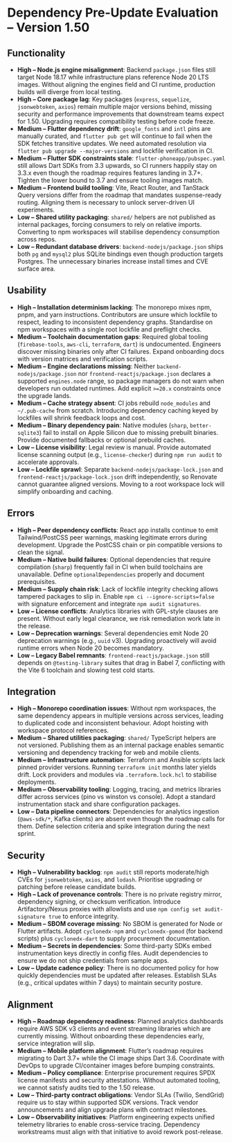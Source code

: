 # Dependency Pre-Update Evaluation – Version 1.50

## Functionality
- **High – Node.js engine misalignment**: Backend `package.json` files still target Node 18.17 while infrastructure plans reference Node 20 LTS images. Without aligning the engines field and CI runtime, production builds will diverge from local testing.
- **High – Core package lag**: Key packages (`express`, `sequelize`, `jsonwebtoken`, `axios`) remain multiple major versions behind, missing security and performance improvements that downstream teams expect for 1.50. Upgrading requires compatibility testing before code freeze.
- **Medium – Flutter dependency drift**: `google_fonts` and `intl` pins are manually curated, and `flutter pub get` will continue to fail when the SDK fetches transitive updates. We need automated resolution via `flutter pub upgrade --major-versions` and lockfile verification in CI.
- **Medium – Flutter SDK constraints stale**: `flutter-phoneapp/pubspec.yaml` still allows Dart SDKs from 3.3 upwards, so CI runners happily stay on 3.3.x even though the roadmap requires features landing in 3.7+. Tighten the lower bound to 3.7 and ensure tooling images match.
- **Medium – Frontend build tooling**: Vite, React Router, and TanStack Query versions differ from the roadmap that mandates suspense-ready routing. Aligning them is necessary to unlock server-driven UI experiments.
- **Low – Shared utility packaging**: `shared/` helpers are not published as internal packages, forcing consumers to rely on relative imports. Converting to npm workspaces will stabilise dependency consumption across repos.
- **Low – Redundant database drivers**: `backend-nodejs/package.json` ships both `pg` and `mysql2` plus SQLite bindings even though production targets Postgres. The unnecessary binaries increase install times and CVE surface area.

## Usability
- **High – Installation determinism lacking**: The monorepo mixes npm, pnpm, and yarn instructions. Contributors are unsure which lockfile to respect, leading to inconsistent dependency graphs. Standardise on npm workspaces with a single root lockfile and preflight checks.
- **Medium – Toolchain documentation gaps**: Required global tooling (`firebase-tools`, `aws-cli`, `terraform`, `dart`) is undocumented. Engineers discover missing binaries only after CI failures. Expand onboarding docs with version matrices and verification scripts.
- **Medium – Engine declarations missing**: Neither `backend-nodejs/package.json` nor `frontend-reactjs/package.json` declares a supported `engines.node` range, so package managers do not warn when developers run outdated runtimes. Add explicit `>=20.x` constraints once the upgrade lands.
- **Medium – Cache strategy absent**: CI jobs rebuild `node_modules` and `~/.pub-cache` from scratch. Introducing dependency caching keyed by lockfiles will shrink feedback loops and cost.
- **Medium – Binary dependency pain**: Native modules (`sharp`, `better-sqlite3`) fail to install on Apple Silicon due to missing prebuilt binaries. Provide documented fallbacks or optional prebuild caches.
- **Low – License visibility**: Legal review is manual. Provide automated license scanning output (e.g., `license-checker`) during `npm run audit` to accelerate approvals.
- **Low – Lockfile sprawl**: Separate `backend-nodejs/package-lock.json` and `frontend-reactjs/package-lock.json` drift independently, so Renovate cannot guarantee aligned versions. Moving to a root workspace lock will simplify onboarding and caching.

## Errors
- **High – Peer dependency conflicts**: React app installs continue to emit Tailwind/PostCSS peer warnings, masking legitimate errors during development. Upgrade the PostCSS chain or pin compatible versions to clean the signal.
- **Medium – Native build failures**: Optional dependencies that require compilation (`sharp`) frequently fail in CI when build toolchains are unavailable. Define `optionalDependencies` properly and document prerequisites.
- **Medium – Supply chain risk**: Lack of lockfile integrity checking allows tampered packages to slip in. Enable `npm ci --ignore-scripts=false` with signature enforcement and integrate `npm audit signatures`.
- **Low – License conflicts**: Analytics libraries with GPL-style clauses are present. Without early legal clearance, we risk remediation work late in the release.
- **Low – Deprecation warnings**: Several dependencies emit Node 20 deprecation warnings (e.g., `uuid` v3). Upgrading proactively will avoid runtime errors when Node 20 becomes mandatory.
- **Low – Legacy Babel remnants**: `frontend-reactjs/package.json` still depends on `@testing-library` suites that drag in Babel 7, conflicting with the Vite 6 toolchain and slowing test cold starts.

## Integration
- **High – Monorepo coordination issues**: Without npm workspaces, the same dependency appears in multiple versions across services, leading to duplicated code and inconsistent behaviour. Adopt hoisting with workspace protocol references.
- **Medium – Shared utilities packaging**: `shared/` TypeScript helpers are not versioned. Publishing them as an internal package enables semantic versioning and dependency tracking for web and mobile clients.
- **Medium – Infrastructure automation**: Terraform and Ansible scripts lack pinned provider versions. Running `terraform init` months later yields drift. Lock providers and modules via `.terraform.lock.hcl` to stabilise deployments.
- **Medium – Observability tooling**: Logging, tracing, and metrics libraries differ across services (pino vs winston vs console). Adopt a standard instrumentation stack and share configuration packages.
- **Low – Data pipeline connectors**: Dependencies for analytics ingestion (`@aws-sdk/*`, Kafka clients) are absent even though the roadmap calls for them. Define selection criteria and spike integration during the next sprint.

## Security
- **High – Vulnerability backlog**: `npm audit` still reports moderate/high CVEs for `jsonwebtoken`, `axios`, and `lodash`. Prioritise upgrading or patching before release candidate builds.
- **High – Lack of provenance controls**: There is no private registry mirror, dependency signing, or checksum verification. Introduce Artifactory/Nexus proxies with allowlists and use `npm config set audit-signature true` to enforce integrity.
- **Medium – SBOM coverage missing**: No SBOM is generated for Node or Flutter artifacts. Adopt `cyclonedx-npm` and `cyclonedx-gomod` (for backend scripts) plus `cyclonedx-dart` to supply procurement documentation.
- **Medium – Secrets in dependencies**: Some third-party SDKs embed instrumentation keys directly in config files. Audit dependencies to ensure we do not ship credentials from sample apps.
- **Low – Update cadence policy**: There is no documented policy for how quickly dependencies must be updated after releases. Establish SLAs (e.g., critical updates within 7 days) to maintain security posture.

## Alignment
- **High – Roadmap dependency readiness**: Planned analytics dashboards require AWS SDK v3 clients and event streaming libraries which are currently missing. Without onboarding these dependencies early, service integration will slip.
- **Medium – Mobile platform alignment**: Flutter’s roadmap requires migrating to Dart 3.7+ while the CI image ships Dart 3.6. Coordinate with DevOps to upgrade CI/container images before bumping constraints.
- **Medium – Policy compliance**: Enterprise procurement requires SPDX license manifests and security attestations. Without automated tooling, we cannot satisfy audits tied to the 1.50 release.
- **Low – Third-party contract obligations**: Vendor SLAs (Twilio, SendGrid) require us to stay within supported SDK versions. Track vendor announcements and align upgrade plans with contract milestones.
- **Low – Observability initiatives**: Platform engineering expects unified telemetry libraries to enable cross-service tracing. Dependency workstreams must align with that initiative to avoid rework post-release.
